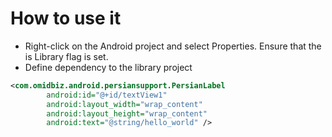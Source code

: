 How to use it 
===

+ Right-click on the Android project and select Properties. Ensure that the is Library flag is set. 
+ Define dependency to the library project 

```xml
<com.omidbiz.android.persiansupport.PersianLabel
        android:id="@+id/textView1"
        android:layout_width="wrap_content"
        android:layout_height="wrap_content"
        android:text="@string/hello_world" />
```
